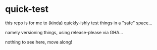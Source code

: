 # quick-test

this repo is for me to (kinda) quickly-ishly test things in a "safe" space...

namely versioning things, using release-please via GHA...

nothing to see here, move along!
